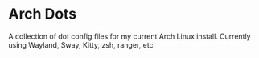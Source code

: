 # Arch Dots

A collection of dot config files for my current Arch Linux install. Currently using Wayland, Sway, Kitty, zsh, ranger, etc
